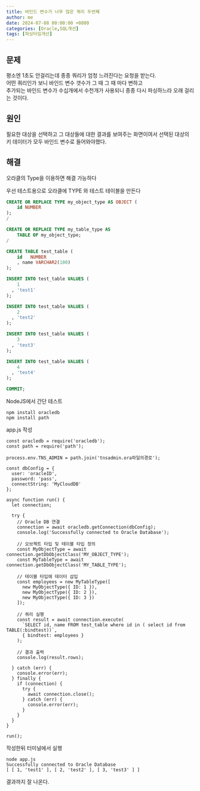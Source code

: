 ```yaml
---
title: 바인드 변수가 너무 많은 쿼리 두번째
author: me
date: 2024-07-08 00:00:00 +0800
categories: [Oracle,SQL개선]
tags: [파싱타임개선]
---
```


## 문제   

 평소엔 1초도 안걸리는데 종종 쿼리가 엄청 느려진다는 요청을 받는다.   
어떤 쿼리인가 보니 바인드 변수 갯수가 그 때 그 때 마다 변하고     
추가되는 바인드 변수가 수십개에서 수천개가 사용되니 종종 다시 파싱하느라 오래 걸리는 것이다.    

## 원인   

필요한 대상을 선택하고 그 대상들에 대한 결과를 보여주는 화면이여서 선택된 대상의 키 데이터가 모두 바인드 변수로 들어와야했다.   


## 해결

오라클의 Type을 이용하면 해결 가능하다   

우선 테스트용으로 오라클에 TYPE 와 테스트 테이블을 만든다   

```SQL
CREATE OR REPLACE TYPE my_object_type AS OBJECT (
    id NUMBER
);
/

CREATE OR REPLACE TYPE my_table_type AS
    TABLE OF my_object_type;
/

CREATE TABLE test_table (
    id   NUMBER
    , name VARCHAR2(100)
);

INSERT INTO test_table VALUES (
    1
  , 'test1'
);

INSERT INTO test_table VALUES (
    2
  , 'test2'
);

INSERT INTO test_table VALUES (
    3
  , 'test3'
);

INSERT INTO test_table VALUES (
    4
  , 'test4'
);

COMMIT;
```


NodeJS에서 간단 테스트     

```
npm install oracledb 
npm install path
```

app.js 작성    

```JS
const oracledb = require('oracledb');
const path = require('path'); 

process.env.TNS_ADMIN = path.join('tnsadmin.ora파일의경로');

const dbConfig = {
  user: 'oracleID',
  password: 'pass',
  connectString: 'MyCloudDB' 
};

async function run() {
  let connection;

  try {
    // Oracle DB 연결
    connection = await oracledb.getConnection(dbConfig);
    console.log('Successfully connected to Oracle Database');

    // 오브젝트 타입 및 테이블 타입 정의
    const MyObjectType = await connection.getDbObjectClass('MY_OBJECT_TYPE');
    const MyTableType = await connection.getDbObjectClass('MY_TABLE_TYPE');

    // 테이블 타입에 데이터 삽입
    const employees = new MyTableType([
      new MyObjectType({ ID: 1 }),
      new MyObjectType({ ID: 2 }),
      new MyObjectType({ ID: 3 })
    ]);

    // 쿼리 실행
    const result = await connection.execute(
      `SELECT id, name FROM test_table where id in ( select id from TABLE(:bindtest))`,
      { bindtest: employees }
    );

    // 결과 출력
    console.log(result.rows);

  } catch (err) {
    console.error(err);
  } finally {
    if (connection) {
      try {
        await connection.close();
      } catch (err) {
        console.error(err);
      }
    }
  }
}

run();
```

작성한뒤 터미널에서 실행   

```
node app.js
Successfully connected to Oracle Database
[ [ 1, 'test1' ], [ 2, 'test2' ], [ 3, 'test3' ] ]
```

결과까지 잘 나온다.   
